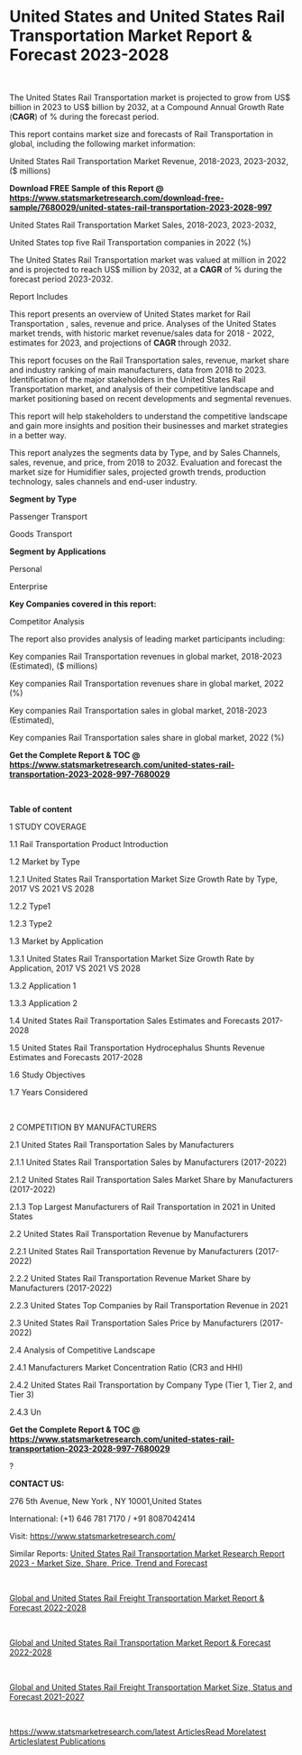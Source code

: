 <h1>United States and United States Rail Transportation Market Report & Forecast 2023-2028</h1><br/><p>The United States Rail Transportation market is projected to grow from US$ billion in 2023 to US$ billion by 2032, at a Compound Annual Growth Rate (<strong>CAGR</strong>) of % during the forecast period.</p>
 
 
 
 <p>This report contains market size and forecasts of Rail Transportation in global, including the following market information:</p>
 
 
 
 <p>United States Rail Transportation Market Revenue, 2018-2023, 2023-2032, ($ millions)</p>
 
 
 
 <p><strong>Download FREE Sample of this Report @ <a href="https://www.statsmarketresearch.com/download-free-sample/7680029/united-states-rail-transportation-2023-2028-997">https://www.statsmarketresearch.com/download-free-sample/7680029/united-states-rail-transportation-2023-2028-997</a></strong></p>
 
 
 
 <p>United States Rail Transportation Market Sales, 2018-2023, 2023-2032,</p>
 
 
 
 <p>United States top five Rail Transportation companies in 2022 (%)</p>
 
 
 
 <p>The United States Rail Transportation market was valued at million in 2022 and is projected to reach US$ million by 2032, at a <strong>CAGR</strong> of % during the forecast period 2023-2032.</p>
 
 
 
 <p>Report Includes</p>
 
 
 
 <p>This report presents an overview of United States market for Rail Transportation , sales, revenue and price. Analyses of the United States market trends, with historic market revenue/sales data for 2018 - 2022, estimates for 2023, and projections of <strong>CAGR</strong> through 2032.</p>
 
 
 
 <p>This report focuses on the Rail Transportation sales, revenue, market share and industry ranking of main manufacturers, data from 2018 to 2023. Identification of the major stakeholders in the United States Rail Transportation market, and analysis of their competitive landscape and market positioning based on recent developments and segmental revenues.</p>
 
 
 
 <p>This report will help stakeholders to understand the competitive landscape and gain more insights and position their businesses and market strategies in a better way.</p>
 
 
 
 <p>This report analyzes the segments data by Type, and by Sales Channels, sales, revenue, and price, from 2018 to 2032. Evaluation and forecast the market size for Humidifier sales, projected growth trends, production technology, sales channels and end-user industry.</p>
 
 
 
 <p><strong>Segment by Type</strong></p>
 
 
 
 <p>Passenger Transport</p>
 
 
 
 <p>Goods Transport</p>
 
 
 
 <p><strong>Segment <strong><strong>by Applications</strong></strong></strong></p>
 
 
 
 <p>Personal</p>
 
 
 
 <p>Enterprise</p>
 
 
 
 <p><strong>Key Companies covered in this report:</strong></p>
 
 
 
 <p>Competitor Analysis</p>
 
 
 
 <p>The report also provides analysis of leading market participants including:</p>
 
 
 
 <p>Key companies Rail Transportation revenues in global market, 2018-2023 (Estimated), ($ millions)</p>
 
 
 
 <p>Key companies Rail Transportation revenues share in global market, 2022 (%)</p>
 
 
 
 <p>Key companies Rail Transportation sales in global market, 2018-2023 (Estimated),</p>
 
 
 
 <p>Key companies Rail Transportation sales share in global market, 2022 (%)</p>
 
 
 
 <div><b>Get the Complete Report & TOC @ <a href="https://www.statsmarketresearch.com/united-states-rail-transportation-2023-2028-997-7680029">https://www.statsmarketresearch.com/united-states-rail-transportation-2023-2028-997-7680029</a></b></div>
 
 
 
 <p><br />
 
 <b>Table of content</b></p>
 
 
 
 <p>1 STUDY COVERAGE<br />
 
 1.1 Rail Transportation Product Introduction<br />
 
 1.2 Market by Type<br />
 
 1.2.1 United States Rail Transportation Market Size Growth Rate by Type, 2017 VS 2021 VS 2028<br />
 
 1.2.2 Type1<br />
 
 1.2.3 Type2<br />
 
 1.3 Market by Application<br />
 
 1.3.1 United States Rail Transportation Market Size Growth Rate by Application, 2017 VS 2021 VS 2028<br />
 
 1.3.2 Application 1<br />
 
 1.3.3 Application 2<br />
 
 1.4 United States Rail Transportation Sales Estimates and Forecasts 2017-2028<br />
 
 1.5 United States Rail Transportation Hydrocephalus Shunts Revenue Estimates and Forecasts 2017-2028<br />
 
 1.6 Study Objectives<br />
 
 1.7 Years Considered<br />
 
 <br />
 
 2 COMPETITION BY MANUFACTURERS<br />
 
 2.1 United States Rail Transportation Sales by Manufacturers<br />
 
 2.1.1 United States Rail Transportation Sales by Manufacturers (2017-2022)<br />
 
 2.1.2 United States Rail Transportation Sales Market Share by Manufacturers (2017-2022)<br />
 
 2.1.3 Top Largest Manufacturers of Rail Transportation in 2021 in United States<br />
 
 2.2 United States Rail Transportation Revenue by Manufacturers<br />
 
 2.2.1 United States Rail Transportation Revenue by Manufacturers (2017-2022)<br />
 
 2.2.2 United States Rail Transportation Revenue Market Share by Manufacturers (2017-2022)<br />
 
 2.2.3 United States Top Companies by Rail Transportation Revenue in 2021<br />
 
 2.3 United States Rail Transportation Sales Price by Manufacturers (2017-2022)<br />
 
 2.4 Analysis of Competitive Landscape<br />
 
 2.4.1 Manufacturers Market Concentration Ratio (CR3 and HHI)<br />
 
 2.4.2 United States Rail Transportation by Company Type (Tier 1, Tier 2, and Tier 3)<br />
 
 2.4.3 Un</p>
 
 
 
 <div><b>Get the Complete Report & TOC @ <a href="https://www.statsmarketresearch.com/united-states-rail-transportation-2023-2028-997-7680029">https://www.statsmarketresearch.com/united-states-rail-transportation-2023-2028-997-7680029</a></b></div>
 
 
 
 <p>? </p>
 
 
 
 <p><b>CONTACT US:</b><br />
 
 276 5th Avenue, New York , NY 10001,United States<br />
 
 International: (+1) 646 781 7170 / +91 8087042414<br />
 
 Visit: <a href="https://www.statsmarketresearch.com/">https://www.statsmarketresearch.com/</a><br />
 
 Similar Reports: <a href="https://www.statsmarketresearch.com/united-states-rail-transportation-2023-2028-997-7680029">United States Rail Transportation Market Research Report 2023 - Market Size, Share, Price, Trend and Forecast</a><br />
 
 <br />
 
 <a href="https://www.statsmarketresearch.com/united-states-rail-transportation-2023-2028-997-7680029">Global and United States Rail Freight Transportation Market Report & Forecast 2022-2028</a><br />
 
 <br />
 
 <a href="https://www.statsmarketresearch.com/united-states-rail-transportation-2023-2028-997-7680029">Global and United States Rail Transportation Market Report & Forecast 2022-2028</a><br />
 
 <br />
 
 <a href="https://www.statsmarketresearch.com/united-states-rail-transportation-2023-2028-997-7680029">Global and United States Rail Freight Transportation Market Size, Status and Forecast 2021-2027</a><br />
 
 <br />
 
 <a href="https://gyeongbokgung.com">https://www.statsmarketresearch.com/</a><a href="https://hallyeomaritime.com">latest Articles</a><a href="https://jingwansa.com">Read More</a><a href="https://nguoiviet.jp/">latest Articles</a><a href="https://www.intelmarketresearch.com/">latest Publications</a></p>